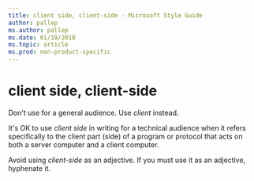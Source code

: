 ```yaml
---
title: client side, client-side - Microsoft Style Guide
author: pallep
ms.author: pallep
ms.date: 01/19/2018
ms.topic: article
ms.prod: non-product-specific
---
```


# client side, client-side

Don't use for a general audience. Use *client* instead.  

It's OK to use *client side* in writing for a technical audience when it refers specifically to the client part (side) of a program or protocol that acts on both a server computer and a client computer.

Avoid using *client-side* as an adjective. If you must use it as an adjective, hyphenate it.
